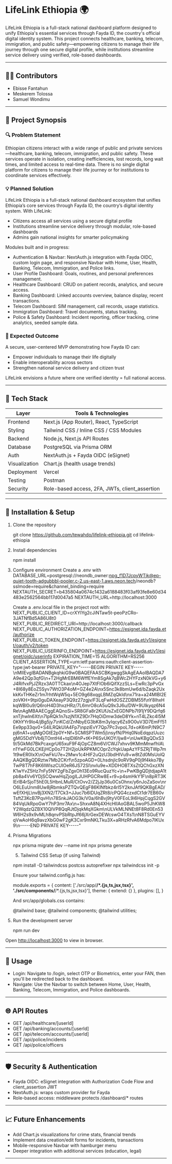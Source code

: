 # LifeLink Ethiopia 🌍

LifeLink Ethiopia is a full-stack national dashboard platform designed to unify Ethiopia's essential services through Fayda ID, the country's official digital identity system. This project connects healthcare, banking, telecom, immigration, and public safety—empowering citizens to manage their life journey through one secure digital profile, while institutions streamline service delivery using verified, role-based dashboards.

---

## 🧑‍💻 Contributors

* Ebisse Fantahun
* Meskerem Tolossa
* Samuel Wondimu

---

## 📜 Project Synopsis

### 🔍 Problem Statement

Ethiopian citizens interact with a wide range of public and private services—healthcare, banking, telecom, immigration, and public safety. These services operate in isolation, creating inefficiencies, lost records, long wait times, and limited access to real-time data. There is no single digital platform for citizens to manage their life journey or for institutions to coordinate services effectively.

### 💡 Planned Solution

LifeLink Ethiopia is a full-stack national dashboard ecosystem that unifies Ethiopia’s core services through Fayda ID, the country’s digital identity system. With LifeLink:

* Citizens access all services using a secure digital profile
* Institutions streamline service delivery through modular, role-based dashboards
* Admins gain national insights for smarter policymaking

Modules built and in progress:

* Authentication & Navbar: NextAuth.js integration with Fayda OIDC, custom login page, and responsive Navbar with Home, User, Health, Banking, Telecom, Immigration, and Police links.
* User Profile Dashboard: Goals, routines, and personal preferences management.
* Healthcare Dashboard: CRUD on patient records, analytics, and secure access.
* Banking Dashboard: Linked accounts overview, balance display, recent transactions.
* Telecom Dashboard: SIM management, call records, usage statistics.
* Immigration Dashboard: Travel documents, status tracking.
* Police & Safety Dashboard: Incident reporting, officer tracking, crime analytics, seeded sample data.

### 🎯 Expected Outcome

A secure, user-centered MVP demonstrating how Fayda ID can:

* Empower individuals to manage their life digitally
* Enable interoperability across sectors
* Strengthen national service delivery and citizen trust

LifeLink envisions a future where one verified identity = full national access.

---

## 🧰 Tech Stack

| Layer             | Tools & Technologies                            |
| ----------------- | ----------------------------------------------- |
| Frontend      | Next.js (App Router), React, TypeScript         |
| Styling       | Tailwind CSS / Inline CSS / CSS Modules         |
| Backend       | Node.js, Next.js API Routes                     |
| Database      | PostgreSQL via Prisma ORM                       |
| Auth          | NextAuth.js + Fayda OIDC (eSignet)              |
| Visualization | Chart.js (health usage trends)                  |
| Deployment    | Vercel                                          |
| Testing       | Postman                                         |
| Security      | Role-based access, 2FA, JWTs, client\_assertion |

---

## 🚀 Installation & Setup

1. Clone the repository

      git clone https://github.com/tewahdo/lifelink-ethiopia.git
   cd lifelink-ethiopia
   

2. Install dependencies

      npm install
   

3. Configure environment
   Create a .env with
   DATABASE_URL=postgresql://neondb_owner:npg_f1D7JcpyWTjk@ep-quiet-tooth-adgubbbl-pooler.c-2.us-east-1.aws.neon.tech/neondb?sslmode=require&channel_binding=require
NEXTAUTH_SECRET=b435804a0674c1432a6188483f03af93fe8e60d34483e2562564bb117d0047a5
NEXTAUTH_URL=http://localhost:3000
   

   Create a .env.local file in the project root with:   
NEXT_PUBLIC_CLIENT_ID=crXYIYg2cJiNTaw5t-peoPzCRo-3JATNfBd5A86U8t0
NEXT_PUBLIC_REDIRECT_URI=http://localhost:3000/callback
NEXT_PUBLIC_AUTHORIZATION_ENDPOINT=https://esignet.ida.fayda.et/authorize
NEXT_PUBLIC_TOKEN_ENDPOINT=https://esignet.ida.fayda.et/v1/esignet/oauth/v2/token
NEXT_PUBLIC_USERINFO_ENDPOINT=https://esignet.ida.fayda.et/v1/esignet/oidc/userinfo
EXPIRATION_TIME=15
ALGORITHM=RS256
CLIENT_ASSERTION_TYPE=urn:ietf:params:oauth:client-assertion-type:jwt-bearer
PRIVATE_KEY="-----BEGIN PRIVATE KEY-----\nMIIEvgIBADANBgkqhkiG9w0BAQEFAASCBKgwggSkAgEAAoIBAQDA7A9e42Qp3qfG\n+T2HgMrEBM6WffEYm8SgAk7qBWcZHYFzxN0kVG+y6J4RifvxPjJZRzx3A0TTCkax\n4OJep7XtFlOb6iQifXzzSLs+EwRc3pPvGx+8I68y8EoZ5Syv7WtO3P4oM+GZ4e2A\nx5Snc3k8bmUw6d/bZaqk2UxkkKvTHKeZr1m7rhtWqW5q+5EO9g68xqgLBMZqQkId\nx71ra+a24MIBl2EzoVKH+9tpi0guDAXeayP3Q9z27zgjv/F3LqFwHdOSZZDBM55f\nY8lhxHkqWBl0u9/Q6roH4D3hxzHRz/7L6mrO8cA5uQ9x3J6u/DW+9UIkyqz6N4Re\nAgMBAAECggEAQnoSi+SR8GFa8r2KUfJsZxEGDNPb7I91jY9DQrfq6xnTjhwln6Xt\n7IpRQk1n7szjN1XZ9Dr7HqOiDmw3deD8Yk+nT4LZkc4I5M0KhYYr9Io4/jBg5jy7\nKCd/ZnNbyEG3bK8m3yIqcy6Zs9O0uV3D7EmFf51Ee9pp33qv0+S4lLRQkUIA4Fp7\npziEvY7Qp7Pc3vpoL7d+oK6mP/N9C7pj6nA1+uqMgOGtE2p0Y+Nf+SCMlSPTWm5j\nsyfN/PHq0NoEdqpzUuzcgMG5DdYVb6jTOmtH4+tqlDl6hP+tK+P6SvUKOY/ljw8+\nUwKBgQDxS39/5GkMd7BkPcaxgrU65xuF9F4jOpCZ8m6V/CWJ7xhvv9KMmMnwfhIA\n1YwFG0LCKEjHCp0o7T2H2joUkRPKMCOprZcYqkUapAzYFSZRjTWp7m1t9wER0IxX\nOwFkU7e+2Mwv1c4HlF2uQzU3bdHIVu9+w8tZd0MsUolQAAQKBgQDRztw7Mb2CKrf\n5zpoAGD+0LhsdnjIc9oRV9qP0j9f4kko7ByTwP8T7hF8K6lWlszCUIOeR6JS72SI\nvIu9e+XDDHOBTXsZtQChGxzXNK1wYvZ5Hz7nFy5NY2gFbZgxOh13Eo9RucQuzYc+\n+PwKBgQDjtdjapA1tpb8a4Vv6YDjSCQwwHqZjogILJUHPGCRw8E+r9+p4smHkY1F\n8pRT3KlErlB4rSjoT5hE0L5HbnLMuR/CtOvv2/Z2jJp36u0CsOhnx/y6nJoZaSov\nrO6LEuUnm8Uw8jRbmksPZTQvQEgF86KlNfbkz4rI5Y2knJAf9QKBgEAD/wEfXHjL\nvBj3XN2/T7Ck3+JJuc7b6lDUqZRt8/cPQG4czxdCt1dr7EB60vTsftZ3KcB7PqvH\n78SnkJAOG3k/V0a/6hBvj9tyV0FEoL9i6HpjCqgS2GV84VqUkRpoGwY7hP3mr7Ax\n+ShxvA8Nj4XHcHIlAoGBAL5woP5JhKW8Y2WqdzQZBX10QIVP8QqRJtDjqkMqXGkm\nULVkMLNNEt8F8Rd0En53W6H2s9x9vMLh8qnvPSbRtpJf66jXrGexDEWcswO4TXs1\nN8TSGuEYVqVwAoH6q9avzXbG0wF2gK3Cxr9mNKLTku3X+aRHzRfvA6Mdpo7lKUx9\n-----END PRIVATE KEY-----"


5. Prisma Migrations

      npx prisma migrate dev --name init
   npx prisma generate








   5. Tailwind CSS Setup (if using Tailwind)

   npm install -D tailwindcss postcss autoprefixer
   npx tailwindcss init -p

   Ensure your tailwind.config.js has:

      module.exports = {
     content: ['./src/app/**/*.{js,ts,jsx,tsx}', './src/components/**/*.{js,ts,jsx,tsx}'],
     theme: { extend: {} },
     plugins: [],
   }
   

   And src/app/globals.css contains:

      @tailwind base;
   @tailwind components;
   @tailwind utilities;
   

6. Run the development server

      npm run dev
   

Open [http://localhost:3000](http://localhost:3000) to view in browser.

---

## 🔧 Usage

* Login: Navigate to /login, select OTP or Biometrics, enter your FAN, then you'll be redirected back to the dashboard.
* Navigate: Use the Navbar to switch between Home, User, Health, Banking, Telecom, Immigration, and Police dashboards.

---

## 🌐 API Routes

* GET /api/healthcare/[userId]
* GET /api/banking/accounts/[userId]
* GET /api/telecom/accounts/[userId]
* GET /api/police/incidents
* GET /api/police/officers

---

## 🛡 Security & Authentication

* Fayda OIDC: eSignet integration with Authorization Code Flow and client\_assertion JWT
* NextAuth.js: wraps custom provider for Fayda
* Role-based access: middleware protects /dashboard/* routes

---

## 📈 Future Enhancements

* Add Chart.js visualizations for crime stats, financial trends
* Implement data creation/edit forms for incidents, transactions
* Mobile-responsive Navbar with hamburger menu
* Deeper integration with additional services (education, legal)

---


